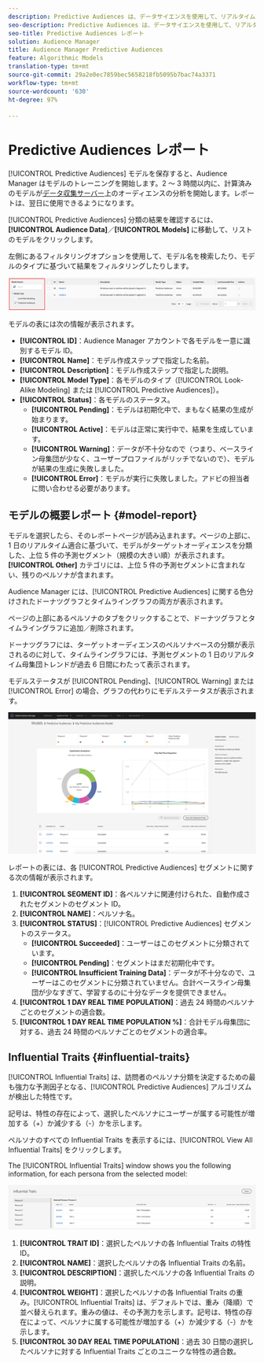 ```yaml
---
description: Predictive Audiences は、データサイエンスを使用して、リアルタイムに不明なオーディエンスを個別のペルソナに分類するのに役立ちます。
seo-description: Predictive Audiences は、データサイエンスを使用して、リアルタイムに不明なオーディエンスを個別のペルソナに分類するのに役立ちます。
seo-title: Predictive Audiences レポート
solution: Audience Manager
title: Audience Manager Predictive Audiences
feature: Algorithmic Models
translation-type: tm+mt
source-git-commit: 29a2e0ec7859bec5658218fb5095b7bac74a3371
workflow-type: tm+mt
source-wordcount: '630'
ht-degree: 97%

---
```



# Predictive Audiences レポート

[!UICONTROL Predictive Audiences] モデルを保存すると、Audience Manager はモデルのトレーニングを開始します。2 ～ 3 時間以内に、計算済みのモデルが[データ収集サーバー](https://docs.adobe.com/content/help/ja-JP/audience-manager/user-guide/reference/system-components/components-data-collection.html#dcs-pcs)上のオーディエンスの分析を開始します。レポートは、翌日に使用できるようになります。

[!UICONTROL Predictive Audiences] 分類の結果を確認するには、**[!UICONTROL Audience Data]**／**[!UICONTROL Models]** に移動して、リストのモデルをクリックします。

左側にあるフィルタリングオプションを使用して、モデル名を検索したり、モデルのタイプに基づいて結果をフィルタリングしたりします。

![predictive-audiences-filter](assets/predictive-audiences-filter-models.png)

モデルの表には次の情報が表示されます。

* **[!UICONTROL ID]**：Audience Manager アカウントで各モデルを一意に識別するモデル ID。
* **[!UICONTROL Name]**：モデル作成ステップで指定した名前。
* **[!UICONTROL Description]**：モデル作成ステップで指定した説明。
* **[!UICONTROL Model Type]**：各モデルのタイプ（[!UICONTROL Look-Alike Modeling] または [!UICONTROL Predictive Audiences]）。
* **[!UICONTROL Status]**：各モデルのステータス。
   * **[!UICONTROL Pending]**：モデルは初期化中で、まもなく結果の生成が始まります。
   * **[!UICONTROL Active]**：モデルは正常に実行中で、結果を生成しています。
   * **[!UICONTROL Warning]**：データが不十分なので（つまり、ベースライン母集団が少なく、ユーザープロファイルがリッチでないので）、モデルが結果の生成に失敗しました。
   * **[!UICONTROL Error]**：モデルが実行に失敗しました。アドビの担当者に問い合わせる必要があります。

## モデルの概要レポート {#model-report}

モデルを選択したら、そのレポートページが読み込まれます。ページの上部に、1 日のリアルタイム適合に基づいて、モデルがターゲットオーディエンスを分類した、上位 5 件の予測セグメント（規模の大きい順）が表示されます。**[!UICONTROL Other]** カテゴリには、上位 5 件の予測セグメントに含まれない、残りのペルソナが含まれます。

Audience Manager には、[!UICONTROL Predictive Audiences] に関する色分けされたドーナツグラフとタイムライングラフの両方が表示されます。

ページの上部にあるペルソナのタブをクリックすることで、ドーナツグラフとタイムライングラフに追加／削除されます。

ドーナツグラフには、ターゲットオーディエンスのペルソナベースの分類が表示されるのに対して、タイムライングラフには、予測セグメントの 1 日のリアルタイム母集団トレンドが過去 6 日間にわたって表示されます。

モデルステータスが [!UICONTROL Pending]、[!UICONTROL Warning] または [!UICONTROL Error] の場合、グラフの代わりにモデルステータスが表示されます。

![smart-persona-report](assets/predictive-audiences-report.png)

レポートの表には、各 [!UICONTROL Predictive Audiences] セグメントに関する次の情報が表示されます。

1. **[!UICONTROL SEGMENT ID]**：各ペルソナに関連付けられた、自動作成されたセグメントのセグメント ID。
1. **[!UICONTROL NAME]**：ペルソナ名。
1. **[!UICONTROL STATUS]**：[!UICONTROL Predictive Audiences] セグメントのステータス。
   * **[!UICONTROL Succeeded]**：ユーザーはこのセグメントに分類されています。
   * **[!UICONTROL Pending]**：セグメントはまだ初期化中です。
   * **[!UICONTROL Insufficient Training Data]**：データが不十分なので、ユーザーはこのセグメントに分類されていません。合計ベースライン母集団が少なすぎて、学習するのに十分なデータを提供できません。
1. **[!UICONTROL 1 DAY REAL TIME POPULATION]**：過去 24 時間のペルソナごとのセグメントの適合数。
1. **[!UICONTROL 1 DAY REAL TIME POPULATION %]**：合計モデル母集団に対する、過去 24 時間のペルソナごとのセグメントの適合率。

## Influential Traits {#influential-traits}

[!UICONTROL Influential Traits] は、訪問者のペルソナ分類を決定するための最も強力な予測因子となる、[!UICONTROL Predictive Audiences] アルゴリズムが検出した特性です。

記号は、特性の存在によって、選択したペルソナにユーザーが属する可能性が増加する（+）か減少する（-）かを示します。

ペルソナのすべての Influential Traits を表示するには、[!UICONTROL View All Influential Traits] をクリックします。

The [!UICONTROL Influential Traits] window shows you the following information, for each persona from the selected model:

![influential-traits](assets/predictive-audiences-influential-traits.png)

1. **[!UICONTROL TRAIT ID]**：選択したペルソナの各 Influential Traits の特性 ID。
1. **[!UICONTROL NAME]**：選択したペルソナの各 Influential Traits の名前。
1. **[!UICONTROL DESCRIPTION]**：選択したペルソナの各 Influential Traits の説明。
1. **[!UICONTROL WEIGHT]**：選択したペルソナの各 Influential Traits の重み。[!UICONTROL Influential Traits] は、デフォルトでは、重み（降順）で並べ替えられます。重みの値は、その予測力を示します。記号は、特性の存在によって、ペルソナに属する可能性が増加する（+）か減少する（-）かを示します。
1. **[!UICONTROL 30 DAY REAL TIME POPULATION]**：過去 30 日間の選択したペルソナに対する Influential Traits ごとのユニークな特性の適合数。
